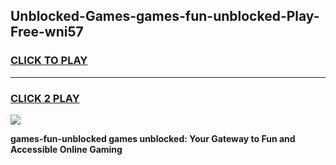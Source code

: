 
## Unblocked-Games-games-fun-unblocked-Play-Free-wni57
<h3>
<a href="https://premium76.site?title=games-fun-unblocked&ref=09A">CLICK TO PLAY</a></h3>
<hr>

<h3>
<a href="https://premium76.site?title=games-fun-unblocked&ref=09A">CLICK 2 PLAY</a>
  
</h3>

<a href="https://premium76.site?title=games-fun-unblocked&ref=09A"><img src="https://clearcache.store/games.png"></a>


**games-fun-unblocked games unblocked: Your Gateway to Fun and Accessible Online Gaming**
